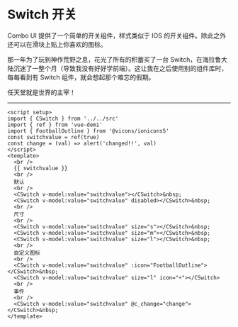 <script setup>
import SwitchExample from './switch-example.vue'
</script>

# Switch 开关

Combo UI 提供了一个简单的开关组件，样式类似于 IOS 的开关组件。除此之外还可以在滑块上贴上你喜欢的图标。

那一年为了玩到神作荒野之息，花光了所有的积蓄买了一台 Switch，在海拉鲁大陆沉迷了一整个月（导致我没有好好学前端）。这让我在之后使用别的组件库时，每每看到有 Switch 组件，就会想起那个难忘的假期。

任天堂就是世界的主宰！

---

<switch-example />

```vue
<script setup>
import { CSwitch } from '../../src'
import { ref } from 'vue-demi'
import { FootballOutline } from '@vicons/ionicons5'
const switchvalue = ref(true)
const change = (val) => alert('changed!!', val)
</script>
<template>
  <br />
  {{ switchvalue }}
  <br />
  默认
  <br />
  <CSwitch v-model:value="switchvalue"></CSwitch>&nbsp;
  <CSwitch v-model:value="switchvalue" disabled></CSwitch>&nbsp;
  <br />
  尺寸
  <br />
  <CSwitch v-model:value="switchvalue" size="s"></CSwitch>&nbsp;
  <CSwitch v-model:value="switchvalue" size="m"></CSwitch>&nbsp;
  <CSwitch v-model:value="switchvalue" size="l"></CSwitch>&nbsp;
  <br />
  自定义图标
  <br />
  <CSwitch v-model:value="switchvalue" :icon="FootballOutline"></CSwitch>&nbsp;
  <CSwitch v-model:value="switchvalue" size="l" icon="☀️"></CSwitch>
  <br />
  事件
  <br />
  <CSwitch v-model:value="switchvalue" @c_change="change"></CSwitch>&nbsp;
</template>
```
